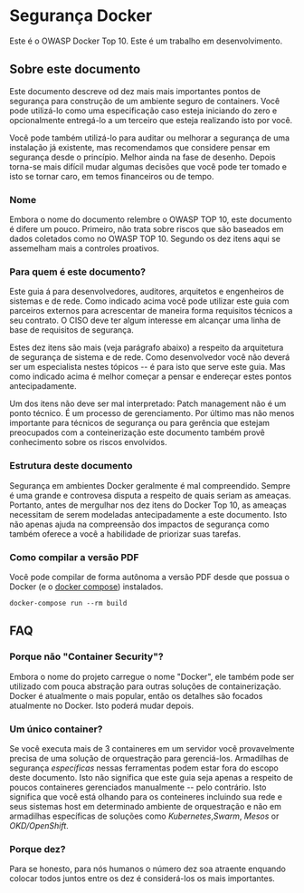 Segurança Docker
================

Este é o OWASP Docker Top 10. Este é um trabalho em desenvolvimento.

## Sobre este documento

Este documento descreve od dez mais mais importantes pontos de segurança para construção de um ambiente seguro de containers. Você pode utilizá-lo como uma especificação caso esteja iniciando do zero e opcionalmente entregá-lo a um terceiro que esteja realizando isto por você.

Você pode também utilizá-lo para auditar ou melhorar a segurança de uma instalação já existente, mas recomendamos que considere pensar em segurança desde o princípio.
Melhor ainda na fase de desenho. Depois torna-se mais difícil mudar algumas decisões que você pode ter tomado e isto se tornar caro, em temos financeiros ou de tempo.

### Nome

Embora o nome do documento relembre o OWASP TOP 10, este documento é difere um pouco. Primeiro, não trata sobre riscos que são baseados em dados coletados como no OWASP TOP 10. Segundo os dez itens aqui se assemelham mais a controles proativos.

### Para quem é este documento?

Este guia á para desenvolvedores, auditores, arquitetos e engenheiros de sistemas e de rede. Como indicado acima você pode utilizar este guia com parceiros externos para acrescentar de maneira forma requisitos técnicos a seu contrato. O CISO deve ter algum interesse em alcançar uma linha de base de requisitos de segurança.

Estes dez itens são mais (veja parágrafo abaixo) a respeito da arquitetura de segurança de sistema e de rede. Como desenvolvedor você não deverá ser um especialista nestes tópicos -- é para isto que serve este guia. Mas como indicado acima é melhor começar a pensar e endereçar estes pontos antecipadamente. 

Um dos itens não deve ser mal interpretado: Patch management não é um ponto técnico. É um processo de gerenciamento. Por último mas não menos importante para técnicos de segurança ou para gerência que estejam preocupados com a conteinerização este documento também provê conhecimento sobre os riscos envolvidos.

### Estrutura deste documento

Segurança em ambientes Docker geralmente é mal compreendido. Sempre é uma grande e controvesa disputa a respeito de quais seriam as ameaças. Portanto, antes de mergulhar nos dez itens do Docker Top 10, as ameaças necessitam de serem modeladas antecipadamente a este documento. Isto não apenas ajuda na compreensão dos impactos de segurança como também oferece a você a habilidade de priorizar suas tarefas.

### Como compilar a versão PDF

Você pode compilar de forma autônoma a versão PDF desde que possua o Docker (e o [docker compose][1]) instalados.

```
docker-compose run --rm build
```

## FAQ

### Porque não "Container Security"?

Embora o nome do projeto carregue o nome "Docker", ele também pode ser utilizado com pouca abstração para outras soluções de containerização. Docker é atualmente o mais popular, então os detalhes são focados atualmente no Docker. Isto poderá mudar depois.

### Um único container?

Se você executa mais de 3 containeres em um servidor você provavelmente precisa de uma solução de orquestração para gerenciá-los. Armadilhas de segurança _específicas_ nessas ferramentas podem estar fora do escopo deste documento. Isto não significa que este guia seja apenas a respeito de poucos containeres gerenciados manualmente -- pelo contrário. Isto significa que você está olhando para os conteineres incluindo sua rede e seus sistemas host em determinado ambiente de orquestração e não em armadilhas específicas de soluções como _Kubernetes_,_Swarm_, _Mesos_ or _OKD/OpenShift_.

### Porque dez?

Para se honesto, para nós humanos o número dez soa atraente enquando colocar todos juntos entre os dez é considerá-los os mais importantes.

[1]: https://docs.docker.com/compose/
